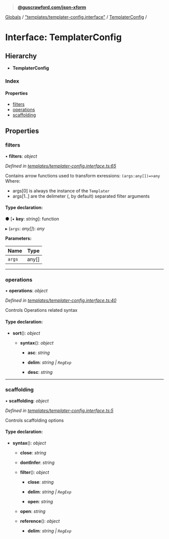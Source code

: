 > **[@guscrawford.com/json-xform](../README.md)**

[Globals](../globals.md) / ["templates/templater-config.interface"](../modules/_templates_templater_config_interface_.md) / [TemplaterConfig](_templates_templater_config_interface_.templaterconfig.md) /

# Interface: TemplaterConfig

## Hierarchy

* **TemplaterConfig**

### Index

#### Properties

* [filters](_templates_templater_config_interface_.templaterconfig.md#filters)
* [operations](_templates_templater_config_interface_.templaterconfig.md#operations)
* [scaffolding](_templates_templater_config_interface_.templaterconfig.md#scaffolding)

## Properties

###  filters

• **filters**: *object*

*Defined in [templates/templater-config.interface.ts:65](https://github.com/guscrawford-com/json-xform/blob/a58ea1f/src/templates/templater-config.interface.ts#L65)*

Contains arrow functions used to transform exressions:
`(args:any[])=>any`
Where:
- args[0] is always the instance of the `Templater`
- args[1..] are the delimeter (, by default) separated filter arguments

#### Type declaration:

● \[▪ **key**: *string*\]: function

▸ (`args`: *any[]*): *any*

**Parameters:**

Name | Type |
------ | ------ |
`args` | any[] |

___

###  operations

• **operations**: *object*

*Defined in [templates/templater-config.interface.ts:40](https://github.com/guscrawford-com/json-xform/blob/a58ea1f/src/templates/templater-config.interface.ts#L40)*

Controls Operations related syntax

#### Type declaration:

* **sort**(): *object*

  * **syntax**(): *object*

    * **asc**: *string*

    * **delim**: *string | `RegExp`*

    * **desc**: *string*

___

###  scaffolding

• **scaffolding**: *object*

*Defined in [templates/templater-config.interface.ts:5](https://github.com/guscrawford-com/json-xform/blob/a58ea1f/src/templates/templater-config.interface.ts#L5)*

Controls scaffolding options

#### Type declaration:

* **syntax**(): *object*

  * **close**: *string*

  * **dontInfer**: *string*

  * **filter**(): *object*

    * **close**: *string*

    * **delim**: *string | `RegExp`*

    * **open**: *string*

  * **open**: *string*

  * **reference**(): *object*

    * **delim**: *string | `RegExp`*